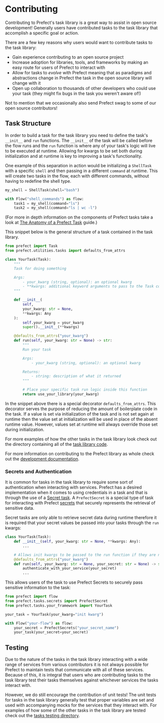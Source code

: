 # Contributing

Contributing to Prefect's task library is a great way to assist in open source development! Generally
users have contributed tasks to the task library that accomplish a specific goal or action.

There are a few key reasons why users would want to contribute tasks to the task library:

- Gain experience contributing to an open source project
- Increase adoption for libraries, tools, and frameworks by making an easy route for users of Prefect to
interact with
- Allow for tasks to _evolve_ with Prefect meaning that as paradigms and abstractions change in Prefect
the task in the open source library will change with it
- Open up collaboration to thousands of other developers who could use your task (they might fix bugs in
the task you weren't aware of!)

Not to mention that we occasionally also send Prefect swag to some of our open source contributors!

<script>
import { Tweet } from 'vue-tweet-embed/dist'

export default {
    components: {Tweet}
}
</script>

<Tweet id="1298298873878847490"></Tweet>

## Task Structure

In order to build a task for the task library you need to define the task's `__init__` and `run`
functions. The `__init__` of the task will be called before the flow runs and the `run` function is where
any of your task's logic will live to be executed at runtime. Allowing for kwargs to be set both during
initialization and at runtime is key to improving a task's functionality.

One example of this separation in action would be initializing a `ShellTask` with a specific `shell` and
then passing in a different `command` at runtime. This will create two tasks in the flow, each with
different commands, without having to redefine the shell type.

```python
my_shell = ShellTask(shell="bash")

with Flow("shell_commands") as flow:
    task1 = my_shell(command="ls")
    task2 = my_shell(command="ls | wc -l")
```

(For more in depth information on the components of Prefect tasks take a look at
[The Anatomy of a Prefect Task](/core/advanced_tutorials/task-guide.html) guide.)

This snippet below is the general structure of a task contained in the task library.

```python
from prefect import Task
from prefect.utilities.tasks import defaults_from_attrs

class YourTask(Task):
    """
    Task for doing something

    Args:
        - your_kwarg (string, optional): an optional kwarg
        - **kwargs: additional keyword arguments to pass to the Task constructor
    """

    def __init__(
        self,
        your_kwarg: str = None,
        **kwargs: Any
    ):
        self.your_kwarg = your_kwarg
        super().__init__(**kwargs)

    @defaults_from_attrs("your_kwarg")
    def run(self, your_kwarg: str = None) -> str:
        """
        Run your task

        Args:
            - your_kwarg (string, optional): an optional kwarg

        Returns:
            - string: description of what it returned
        """

        # Place your specific task run logic inside this function
        return use_your_library(your_kwarg)
```

In the snippet above there is a special decorator `defaults_from_attrs`. This decorator serves the purpose
of reducing the amount of boilerplate code in the task. If a value is set via initialization of the task
and is not set again at runtime then the value set at initialization will be used in place of the absent
runtime value. However, values set at runtime will always override those set during initialization.

For more examples of how the other tasks in the task library look check out the directory
containing all of the [task library code](https://github.com/PrefectHQ/prefect/tree/master/src/prefect/tasks).

For more information on contributing to the Prefect library as whole check out the
[development documentation](/core/development/overview.html).

### Secrets and Authentication

It is common for tasks in the task library to require some sort of authentication when interacting with
services. Prefect has a desired implementation when it comes to using credentials in a task and that is
through the use of a [Secret task](/api/latest/tasks/secrets.html). A `PrefectSecret` is a special type
of task for interacting with Prefect [secrets](/core/concepts/secrets.html) that securely represents
the retrieval of sensitive data.

Secret tasks are only able to retrieve secret data during runtime therefore it is required that your
secret values be passed into your tasks through the `run` kwargs:

```python
class YourTask(Task):
    def __init__(self, your_kwarg: str = None, **kwargs: Any):
        ...

    # Allows init kwargs to be passed to the run function if they are not overridden
    @defaults_from_attrs("your_kwarg")
    def run(self, your_kwarg: str = None, your_secret: str = None) -> str:
        authenticate_with_your_service(your_secret)
        ...
```

This allows users of the task to use Prefect Secrets to securely pass sensitive information to the task:

```python
from prefect import flow
from prefect.tasks.secrets import PrefectSecret
from prefect.tasks.your_framework import YourTask

your_task = YourTask(your_kwarg="init kwarg")

with Flow("your-flow") as flow:
    your_secret = PrefectSecrets("your_secret_name")
    your_task(your_secret=your_secret)
```

## Testing

Due to the nature of the tasks in the task library interacting with a wide range of services from various
contributors it is not always possible for Prefect to maintain tests that communicate with
all of these services. Because of this, it is integral that users who are contributing tasks to the task
library test their tasks themselves against whichever services the tasks interact with.

However, we do still encourage the contribution of unit tests! The unit tests for tasks in the task
library generally test that proper variables are set and used with accompanying mocks for the services
that they interact with. For examples of how some of the other tasks in the task library are tested check
out the [tasks testing directory](https://github.com/PrefectHQ/prefect/tree/master/tests/tasks).
